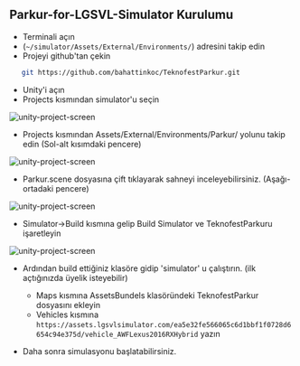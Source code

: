 ## Parkur-for-LGSVL-Simulator Kurulumu

* Terminali açın
* (`~/simulator/Assets/External/Environments/`) adresini takip edin
* Projeyi github'tan çekin
```sh
   git https://github.com/bahattinkoc/TeknofestParkur.git
   ```
* Unity'i açın
* Projects kısmından simulator'u seçin

![unity-project-screen](https://i.hizliresim.com/wwyIQ5.png)

* Projects kısmından Assets/External/Environments/Parkur/ yolunu takip edin (Sol-alt kısımdaki pencere)

![unity-project-screen](https://i.hizliresim.com/RMF2nS.png)

* Parkur.scene dosyasına çift tıklayarak sahneyi inceleyebilirsiniz. (Aşağı-ortadaki pencere)

![unity-project-screen](https://i.hizliresim.com/2SOleU.png)

* Simulator->Build kısmına gelip Build Simulator ve TeknofestParkuru işaretleyin

![unity-project-screen](https://i.hizliresim.com/SSc7Vs.png)

* Ardından build ettiğiniz klasöre gidip 'simulator' u çalıştırın. (ilk açtığınızda üyelik isteyebilir)
   * Maps kısmına AssetsBundels klasöründeki TeknofestParkur dosyasını ekleyin
   * Vehicles kısmına ```https://assets.lgsvlsimulator.com/ea5e32fe566065c6d1bbf1f0728d6654c94e375d/vehicle_AWFLexus2016RXHybrid``` yazın

* Daha sonra simulasyonu başlatabilirsiniz.
